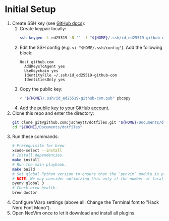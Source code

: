 # Initial Setup

1. Create SSH key (see [GitHub docs](https://docs.github.com/en/authentication/connecting-to-github-with-ssh/adding-a-new-ssh-key-to-your-github-account)):
    1. Create keypair locally:
        ```sh
        ssh-keygen -t ed25519 -N '' -f "${HOME}/.ssh/id_ed25519-github-com"
        ```
    1. Edit the SSH config (e.g. `vi "$HOME/.ssh/config"`).
        Add the following block:
        ```
        Host github.com
          AddKeysToAgent yes
          UseKeychain yes
          IdentityFile ~/.ssh/id_ed25519-github-com
          IdentitiesOnly yes
        ```
    1. Copy the public key:
        ```sh
        < "${HOME}/.ssh/id_ed25519-github-com.pub" pbcopy
        ```
    1. [Add the public key to your GitHub account](https://github.com/settings/ssh/new).
1. Clone this repo and enter the directory:
    ```sh
    git clone git@github.com:jscheytt/dotfiles.git "${HOME}/Documents/dotfiles"
    cd "${HOME}/Documents/dotfiles"
    ```
1. Run these commands:
    ```sh
    # Prerequisite for brew
    xcode-select --install
    # Install dependencies.
    make install
    # Run the main playbook.
    make build
    # Set global Python version to ensure that the `pynvim` module is present everywhere.
    # NOTE: We may consider optimizing this only if the number of local Python projects starts growing.
    pyenv global 3
    # Check brew health.
    brew doctor
    ```
1. Configure Warp settings (above all: Change the Terminal font to "Hack Nerd Font Mono").
1. Open NeoVim once to let it download and install all plugins.

